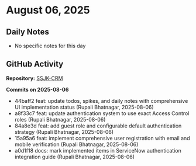 ﻿# August 06, 2025

## Daily Notes

- No specific notes for this day

## GitHub Activity

**Repository:** [SSJK-CRM](https://github.com/Rupali59/SSJK-CRM)

**Commits on 2025-08-06**
- 44baff2 feat: update todos, spikes, and daily notes with comprehensive UI implementation status (Rupali Bhatnagar, 2025-08-06)
- a8f33c7 feat: update authentication system to use exact Access Control roles (Rupali Bhatnagar, 2025-08-06)
- 84a8e3d feat: add guest role and configurable default authentication strategy (Rupali Bhatnagar, 2025-08-06)
- 15a95a6 feat: implement comprehensive user registration with email and mobile verification (Rupali Bhatnagar, 2025-08-06)
- a0d1f18 docs: mark implemented items in ServiceNow authentication integration guide (Rupali Bhatnagar, 2025-08-06)


